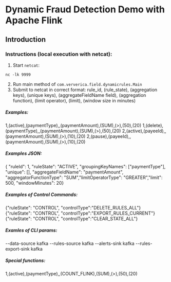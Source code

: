 # Dynamic Fraud Detection Demo with Apache Flink

## Introduction


### Instructions (local execution with netcat):

1. Start `netcat`:
```
nc -lk 9999
```
2. Run main method of `com.ververica.field.dynamicrules.Main`
3. Submit to netcat in correct format:
rule_id, (rule_state), (aggregation keys), (unique keys), (aggregateFieldName field), (aggregation function), (limit operator), (limit), (window size in minutes)

##### Examples:

1,(active),(paymentType),,(paymentAmount),(SUM),(>),(50),(20)
1,(delete),(paymentType),,(paymentAmount),(SUM),(>),(50),(20)
2,(active),(payeeId),,(paymentAmount),(SUM),(>),(10),(20)
2,(pause),(payeeId),,(paymentAmount),(SUM),(>),(10),(20)

##### Examples JSON:  
{ "ruleId": 1, "ruleState": "ACTIVE", "groupingKeyNames": ["paymentType"], "unique": [], "aggregateFieldName": "paymentAmount", "aggregatorFunctionType": "SUM","limitOperatorType": "GREATER","limit": 500, "windowMinutes": 20}

##### Examples of Control Commands:

{"ruleState": "CONTROL", "controlType":"DELETE_RULES_ALL"}
{"ruleState": "CONTROL", "controlType":"EXPORT_RULES_CURRENT"}
{"ruleState": "CONTROL", "controlType":"CLEAR_STATE_ALL"}


##### Examles of CLI params:
--data-source kafka --rules-source kafka --alerts-sink kafka --rules-export-sink kafka

##### Special functions:
1,(active),(paymentType),,(COUNT_FLINK),(SUM),(>),(50),(20)
